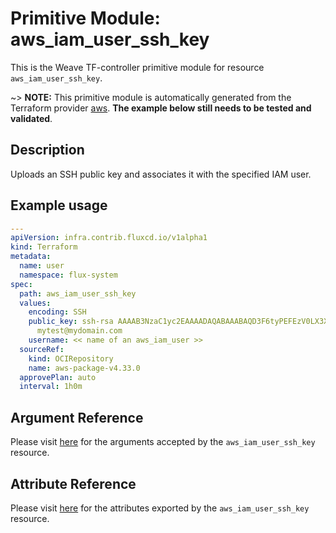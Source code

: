 
# Primitive Module: aws_iam_user_ssh_key

This is the Weave TF-controller primitive module for resource `aws_iam_user_ssh_key`.

~> **NOTE:** This primitive module is automatically generated from the Terraform provider [aws](https://registry.terraform.io/providers/hashicorp/aws/latest/docs/resources/iam_user_ssh_key). **The example below still needs to be tested and validated**.

## Description

Uploads an SSH public key and associates it with the specified IAM user.

## Example usage

```yaml
---
apiVersion: infra.contrib.fluxcd.io/v1alpha1
kind: Terraform
metadata:
  name: user
  namespace: flux-system
spec:
  path: aws_iam_user_ssh_key
  values:
    encoding: SSH
    public_key: ssh-rsa AAAAB3NzaC1yc2EAAAADAQABAAABAQD3F6tyPEFEzV0LX3X8BsXdMsQz1x2cEikKDEY0aIj41qgxMCP/iteneqXSIFZBp5vizPvaoIR3Um9xK7PGoW8giupGn+EPuxIA4cDM4vzOqOkiMPhz5XK0whEjkVzTo4+S0puvDZuwIsdiW9mxhJc7tgBNL0cYlWSYVkz4G/fslNfRPW5mYAM49f4fhtxPb5ok4Q2Lg9dPKVHO/Bgeu5woMc7RY0p1ej6D4CKFE6lymSDJpW0YHX/wqE9+cfEauh7xZcG0q9t2ta6F6fmX0agvpFyZo8aFbXeUBr7osSCJNgvavWbM/06niWrOvYX2xwWdhXmXSrbX8ZbabVohBK41
      mytest@mydomain.com
    username: << name of an aws_iam_user >>
  sourceRef:
    kind: OCIRepository
    name: aws-package-v4.33.0
  approvePlan: auto
  interval: 1h0m
```

## Argument Reference

Please visit [here](https://registry.terraform.io/providers/hashicorp/aws/4.33.0/docs/resources/iam_user_ssh_key#argument-reference) for the arguments accepted by the `aws_iam_user_ssh_key` resource.

## Attribute Reference

Please visit [here](https://registry.terraform.io/providers/hashicorp/aws/4.33.0/docs/resources/iam_user_ssh_key#attributes-reference) for the attributes exported by the `aws_iam_user_ssh_key` resource.
